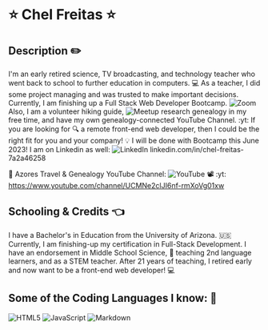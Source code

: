 # ⭐ Chel Freitas ⭐

## Description ✏️

I'm an early retired science, TV broadcasting, and technology teacher who went back to school to further education in computers. :computer: As a teacher, I did some project managing and was trusted to make important decisions.  Currently, I am finishing up a Full Stack Web Developer Bootcamp. 	![Zoom](https://img.shields.io/badge/Zoom-2D8CFF?style=for-the-badge&logo=zoom&logoColor=white) Also, I am a volunteer hiking guide, ![Meetup](https://img.shields.io/badge/Meetup-f64363?style=for-the-badge&logo=meetup&logoColor=white) research genealogy in my free time, and have my own genealogy-connected YouTube Channel. :yt: If you are looking for :mag: a remote front-end web developer, then I could be the right fit for you and your company! :bulb: I will be done with Bootcamp this June 2023!  I am on Linkedin as well: ![LinkedIn](https://img.shields.io/badge/linkedin-%230077B5.svg?style=for-the-badge&logo=linkedin&logoColor=white) linkedin.com/in/chel-freitas-7a2a46258

:flight_arrival:  Azores Travel & Genealogy YouTube Channel: ![YouTube](https://img.shields.io/badge/YouTube-%23FF0000.svg?style=for-the-badge&logo=YouTube&logoColor=white)
:film_projector: :yt: https://www.youtube.com/channel/UCMNe2clJI6nf-rmXoVg01xw

## Schooling & Credits 👈

I have a Bachelor's in Education from the University of Arizona.  :us:  Currently, I am finishing-up my certification in Full-Stack Development. I have an endorsement in Middle School Science, :microscope: teaching 2nd language learners, and as a STEM teacher.  After 21 years of teaching, I retired early and now want to be a front-end web developer! :computer:

## Some of the Coding Languages I know: :memo:

![HTML5](https://img.shields.io/badge/html5-%23E34F26.svg?style=for-the-badge&logo=html5&logoColor=white)
![JavaScript](https://img.shields.io/badge/javascript-%23323330.svg?style=for-the-badge&logo=javascript&logoColor=%23F7DF1E)
![Markdown](https://img.shields.io/badge/markdown-%23000000.svg?style=for-the-badge&logo=markdown&logoColor=white)

